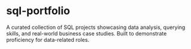# sql-portfolio
A curated collection of SQL projects showcasing data analysis, querying skills, and real-world business case studies. Built to demonstrate proficiency for data-related roles.

